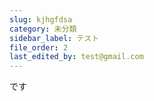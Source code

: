 ```yaml
---
slug: kjhgfdsa
category: 未分類
sidebar_label: テスト
file_order: 2
last_edited_by: test@gmail.com
---
```

です